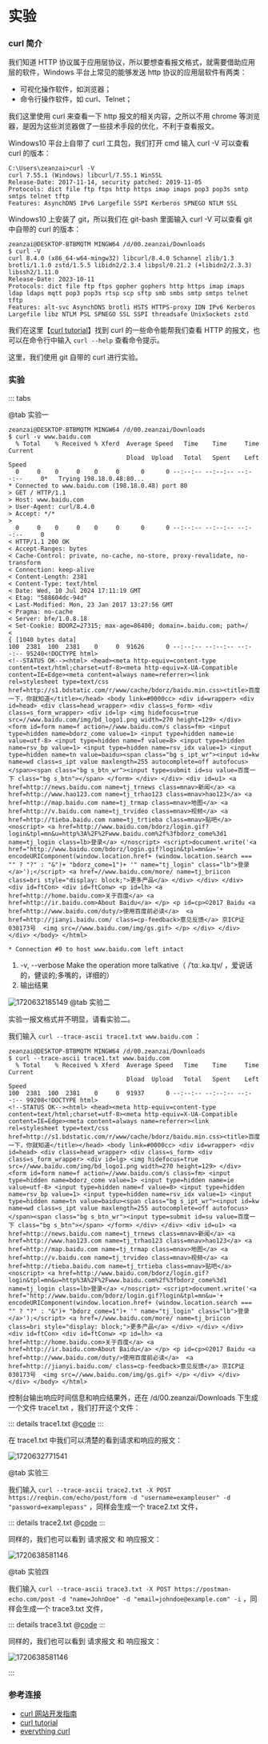 # 实验

### curl 简介

我们知道 HTTP 协议属于应用层协议，所以要想查看报文格式，就需要借助应用层的软件，Windows 平台上常见的能够发送 http 协议的应用层软件有两类：

- 可视化操作软件，如浏览器；
- 命令行操作软件，如 curl、Telnet；

我们这里使用 curl 来查看一下 http 报文的相关内容，之所以不用 chrome 等浏览器，是因为这些浏览器做了一些技术手段的优化，不利于查看报文。

Windows10 平台上自带了 curl 工具包，我们打开 cmd 输入 curl -V 可以查看 curl 的版本：

```
C:\Users\zeanzai>curl -V
curl 7.55.1 (Windows) libcurl/7.55.1 WinSSL
Release-Date: 2017-11-14, security patched: 2019-11-05
Protocols: dict file ftp ftps http https imap imaps pop3 pop3s smtp smtps telnet tftp
Features: AsynchDNS IPv6 Largefile SSPI Kerberos SPNEGO NTLM SSL
```

Windows10 上安装了 git，所以我们在 git-bash 里面输入 curl -V 可以查看 git 中自带的 curl 的版本：

```
zeanzai@DESKTOP-BTBMQTM MINGW64 /d/00.zeanzai/Downloads
$ curl -V
curl 8.4.0 (x86_64-w64-mingw32) libcurl/8.4.0 Schannel zlib/1.3 brotli/1.1.0 zstd/1.5.5 libidn2/2.3.4 libpsl/0.21.2 (+libidn2/2.3.3) libssh2/1.11.0
Release-Date: 2023-10-11
Protocols: dict file ftp ftps gopher gophers http https imap imaps ldap ldaps mqtt pop3 pop3s rtsp scp sftp smb smbs smtp smtps telnet tftp
Features: alt-svc AsynchDNS brotli HSTS HTTPS-proxy IDN IPv6 Kerberos Largefile libz NTLM PSL SPNEGO SSL SSPI threadsafe UnixSockets zstd
```

我们在这里【[curl tutorial](https://curl.se/docs/tutorial.html)】找到 curl 的一些命令能帮我们查看 HTTP 的报文，也可以在命令行中输入 `curl --help` 查看命令提示。

这里，我们使用 git 自带的 curl 进行实验。

### 实验

::: tabs

@tab 实验一

```
zeanzai@DESKTOP-BTBMQTM MINGW64 /d/00.zeanzai/Downloads
$ curl -v www.baidu.com
  % Total    % Received % Xferd  Average Speed   Time    Time     Time  Current
                                 Dload  Upload   Total   Spent    Left  Speed
  0     0    0     0    0     0      0      0 --:--:-- --:--:-- --:--:--     0*   Trying 198.18.0.48:80...
* Connected to www.baidu.com (198.18.0.48) port 80
> GET / HTTP/1.1
> Host: www.baidu.com
> User-Agent: curl/8.4.0
> Accept: */*
>
  0     0    0     0    0     0      0      0 --:--:-- --:--:-- --:--:--     0
< HTTP/1.1 200 OK
< Accept-Ranges: bytes
< Cache-Control: private, no-cache, no-store, proxy-revalidate, no-transform
< Connection: keep-alive
< Content-Length: 2381
< Content-Type: text/html
< Date: Wed, 10 Jul 2024 17:11:19 GMT
< Etag: "588604dc-94d"
< Last-Modified: Mon, 23 Jan 2017 13:27:56 GMT
< Pragma: no-cache
< Server: bfe/1.0.8.18
< Set-Cookie: BDORZ=27315; max-age=86400; domain=.baidu.com; path=/
<
{ [1040 bytes data]
100  2381  100  2381    0     0  91626      0 --:--:-- --:--:-- --:--:-- 95240<!DOCTYPE html>
<!--STATUS OK--><html> <head><meta http-equiv=content-type content=text/html;charset=utf-8><meta http-equiv=X-UA-Compatible content=IE=Edge><meta content=always name=referrer><link rel=stylesheet type=text/css href=http://s1.bdstatic.com/r/www/cache/bdorz/baidu.min.css><title>百度一下，你就知道</title></head> <body link=#0000cc> <div id=wrapper> <div id=head> <div class=head_wrapper> <div class=s_form> <div class=s_form_wrapper> <div id=lg> <img hidefocus=true src=//www.baidu.com/img/bd_logo1.png width=270 height=129> </div> <form id=form name=f action=//www.baidu.com/s class=fm> <input type=hidden name=bdorz_come value=1> <input type=hidden name=ie value=utf-8> <input type=hidden name=f value=8> <input type=hidden name=rsv_bp value=1> <input type=hidden name=rsv_idx value=1> <input type=hidden name=tn value=baidu><span class="bg s_ipt_wr"><input id=kw name=wd class=s_ipt value maxlength=255 autocomplete=off autofocus></span><span class="bg s_btn_wr"><input type=submit id=su value=百度一下 class="bg s_btn"></span> </form> </div> </div> <div id=u1> <a href=http://news.baidu.com name=tj_trnews class=mnav>新闻</a> <a href=http://www.hao123.com name=tj_trhao123 class=mnav>hao123</a> <a href=http://map.baidu.com name=tj_trmap class=mnav>地图</a> <a href=http://v.baidu.com name=tj_trvideo class=mnav>视频</a> <a href=http://tieba.baidu.com name=tj_trtieba class=mnav>贴吧</a> <noscript> <a href=http://www.baidu.com/bdorz/login.gif?login&tpl=mn&u=http%3A%2F%2Fwww.baidu.com%2f%3fbdorz_come%3d1 name=tj_login class=lb>登录</a> </noscript> <script>document.write('<a href="http://www.baidu.com/bdorz/login.gif?login&tpl=mn&u='+ encodeURIComponent(window.location.href+ (window.location.search === "" ? "?" : "&")+ "bdorz_come=1")+ '" name="tj_login" class="lb">登录</a>');</script> <a href=//www.baidu.com/more/ name=tj_briicon class=bri style="display: block;">更多产品</a> </div> </div> </div> <div id=ftCon> <div id=ftConw> <p id=lh> <a href=http://home.baidu.com>关于百度</a> <a href=http://ir.baidu.com>About Baidu</a> </p> <p id=cp>©2017 Baidu <a href=http://www.baidu.com/duty/>使用百度前必读</a>  <a href=http://jianyi.baidu.com/ class=cp-feedback>意见反馈</a> 京ICP证030173号  <img src=//www.baidu.com/img/gs.gif> </p> </div> </div> </div> </body> </html>

* Connection #0 to host www.baidu.com left intact

```

1. -v, --verbose Make the operation more talkative（ /ˈtɑː.kə.t̬ɪv/ ，爱说话的，健谈的;多嘴的，详细的）
2. 输出结果

![1720632185149](./99-Appendix01/image/1720632185149.png)
@tab 实验二

实验一报文格式并不明显，请看实验二。

我们输入 `curl --trace-ascii trace1.txt www.baidu.com` ：

```
zeanzai@DESKTOP-BTBMQTM MINGW64 /d/00.zeanzai/Downloads
$ curl --trace-ascii trace1.txt www.baidu.com
  % Total    % Received % Xferd  Average Speed   Time    Time     Time  Current
                                 Dload  Upload   Total   Spent    Left  Speed
100  2381  100  2381    0     0  91937      0 --:--:-- --:--:-- --:--:-- 99208<!DOCTYPE html>
<!--STATUS OK--><html> <head><meta http-equiv=content-type content=text/html;charset=utf-8><meta http-equiv=X-UA-Compatible content=IE=Edge><meta content=always name=referrer><link rel=stylesheet type=text/css href=http://s1.bdstatic.com/r/www/cache/bdorz/baidu.min.css><title>百度一下，你就知道</title></head> <body link=#0000cc> <div id=wrapper> <div id=head> <div class=head_wrapper> <div class=s_form> <div class=s_form_wrapper> <div id=lg> <img hidefocus=true src=//www.baidu.com/img/bd_logo1.png width=270 height=129> </div> <form id=form name=f action=//www.baidu.com/s class=fm> <input type=hidden name=bdorz_come value=1> <input type=hidden name=ie value=utf-8> <input type=hidden name=f value=8> <input type=hidden name=rsv_bp value=1> <input type=hidden name=rsv_idx value=1> <input type=hidden name=tn value=baidu><span class="bg s_ipt_wr"><input id=kw name=wd class=s_ipt value maxlength=255 autocomplete=off autofocus></span><span class="bg s_btn_wr"><input type=submit id=su value=百度一下 class="bg s_btn"></span> </form> </div> </div> <div id=u1> <a href=http://news.baidu.com name=tj_trnews class=mnav>新闻</a> <a href=http://www.hao123.com name=tj_trhao123 class=mnav>hao123</a> <a href=http://map.baidu.com name=tj_trmap class=mnav>地图</a> <a href=http://v.baidu.com name=tj_trvideo class=mnav>视频</a> <a href=http://tieba.baidu.com name=tj_trtieba class=mnav>贴吧</a> <noscript> <a href=http://www.baidu.com/bdorz/login.gif?login&tpl=mn&u=http%3A%2F%2Fwww.baidu.com%2f%3fbdorz_come%3d1 name=tj_login class=lb>登录</a> </noscript> <script>document.write('<a href="http://www.baidu.com/bdorz/login.gif?login&tpl=mn&u='+ encodeURIComponent(window.location.href+ (window.location.search === "" ? "?" : "&")+ "bdorz_come=1")+ '" name="tj_login" class="lb">登录</a>');</script> <a href=//www.baidu.com/more/ name=tj_briicon class=bri style="display: block;">更多产品</a> </div> </div> </div> <div id=ftCon> <div id=ftConw> <p id=lh> <a href=http://home.baidu.com>关于百度</a> <a href=http://ir.baidu.com>About Baidu</a> </p> <p id=cp>©2017 Baidu <a href=http://www.baidu.com/duty/>使用百度前必读</a>  <a href=http://jianyi.baidu.com/ class=cp-feedback>意见反馈</a> 京ICP证030173号  <img src=//www.baidu.com/img/gs.gif> </p> </div> </div> </div> </body> </html>

```

控制台输出响应时间信息和响应结果外，还在 /d/00.zeanzai/Downloads 下生成一个文件 trace1.txt ，我们打开这个文件：

::: details trace1.txt
@[code](./snippet/network/include/trace1.txt)
:::

在 trace1.txt 中我们可以清楚的看到请求和响应的报文：

![1720632771541](./99-Appendix01/image/1720632771541.png)

@tab 实验三

我们输入 `curl --trace-ascii trace2.txt -X POST https://reqbin.com/echo/post/form -d "username=exampleuser" -d "password=examplepass"` ，同样会生成一个 trace2.txt 文件，

::: details trace2.txt
@[code](./snippet/network/include/trace2.txt)
:::

同样的，我们也可以看到 请求报文 和 响应报文：

![1720638581146](./99-Appendix01/image/1720638581146.png)

@tab 实验四

我们输入 `curl --trace-ascii trace3.txt -X POST https://postman-echo.com/post -d "name=JohnDoe" -d "email=johndoe@example.com" -i` ，同样会生成一个 trace3.txt 文件，

::: details trace3.txt
@[code](./snippet/network/include/trace3.txt)
:::

同样的，我们也可以看到 请求报文 和 响应报文：

![1720638581146](./99-Appendix01/image/1720638581146.png)

:::

### 参考连接

- [curl 网站开发指南](https://www.ruanyifeng.com/blog/2011/09/curl.html)
- [curl tutorial](https://curl.se/docs/tutorial.html)
- [everything curl](https://everything.curl.dev/)
